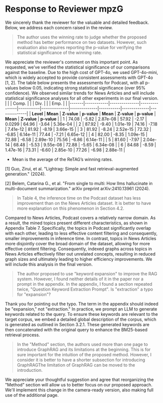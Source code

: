 # Response to  Reviewer mpzG

We sincerely thank the reviewer for the valuable and detailed feedback. Below, we address each concern raised in the review.

> The author uses the winning rate to judge whether the proposed method has better performance on two datasets. However, such evaluation also requires reporting the p-value for verifying the statistical significance of the winning rate.

We appreciate the reviewer's comment on this important point. As requested, we've verified the statistical significance of our comparisons against the baseline. Due to the high cost of GPT-4o, we used GPT-4o-mini, which is widely accepted to provide consistent assessments with GPT-4o [1, 2]. The table below presents the assessments for Podcast, with all p-values below 0.05, indicating strong statistical significance (over 95% confidence). We observed similar trends for News Articles and will include statistical significance analyses for all other experiments in our final version.
|       |       | Comp. |       |       | Div. |       |       | Emp. |       |
|-------|------------|---------------|---------------|-----------|--------------|--------------|-----------|--------------|--------------|
| **Level** | **Mean** | **Z-value** | **p-value** | **Mean** | **Z-value** | **p-value** | **Mean** | **Z-value** | **p-value** |
|   1   |   74.08    |    -5.82      | 2.87e-08      |  57.92    |   -2.17      | 0.0299       |  64.96    |   -3.64      | 5.36e-04     |
|   2   |   87.92    |    -9.40      | 1.01e-19      |  74.16    |   -7.18      | 7.41e-12     |  81.92    |   -8.19      | 3.66e-15     |
|   3   |   81.92    |    -8.24      | 2.52e-15      |  72.32    |   -6.85      | 6.14e-11     |  77.44    |   -7.21      | 6.65e-12     |
|   4   |   82.00    |    -8.35      | 1.09e-15      |  72.88    |   -6.58      | 2.89e-10     |  75.56    |   -6.86      | 6.14e-11     |
|   5   |   81.60    |    -7.97      | 2.04e-14      |  68.48    |   -5.53      | 9.55e-08     |  72.88    |   -5.65      | 6.34e-08     |
|   6   |   84.68    |    -8.59      | 1.47e-16      |  73.31    |   -6.60      | 2.85e-10     |  77.26    |   -6.98      | 2.88e-11     |


* Mean is the average of the ReTAG’s winning rates.

[1] Guo, Zirui, et al. "Lightrag: Simple and fast retrieval-augmented generation." (2024).

[2] Belem, Catarina G., et al. "From single to multi: How llms hallucinate in multi-document summarization." arXiv preprint arXiv:2410.13961 (2024).

> In Table 4, the inference time on the Podcast dataset has less improvement than on the News Articles dataset. It is better to have more explanation on this phenomenon in Section 4.2.

Compared to News Articles, Podcast covers a relatively narrow domain. As a result, the mined topics present different characteristics, as shown in Appendix Table 7. Specifically, the topics in Podcast significantly overlap with each other, leading to less effective content filtering and consequently, smaller improvements in inference time. In contrast, topics in News Articles more disjointly cover the broad domain of the dataset, allowing for more effective content filtering. Consequently, indexed graphs across topics in News Articles effectively filter out unrelated concepts, resulting in reduced graph sizes and ultimately leading to higher efficiency improvements. We will include this analysis in the final version.

> The author proposed to use "keyword expansion" to improve the RAG system. However, I found neither details of it in the paper nor a prompt in the appendix. In the appendix, I found a section repeated twice, "Question Keyword Extraction Prompt". Is "extraction" a typo for "expansion"? 

Thank you for pointing out the typo. The term in the appendix should indeed be "expansion," not "extraction." In practice, we prompt an LLM to generate keywords related to the query. To ensure these keywords are relevant to the target corpus, we embed a detailed global description of the corpus, which is generated as outlined in Section 3.2.1. These generated keywords are then concatenated with the original query to enhance the BM25-based retrieval process.

> In the "Method" section, the authors used more than one page to introduce GraphRAG and its limitations at the beginning. This is for sure important for the intuition of the proposed method. However, I consider it is better to have a shorter subsection for introducing GraphRAGThe limitation of GraphRAG can be moved to the introduction.

We appreciate your thoughtful suggestion and agree that reorganizing the "Method" section will allow us to better focus on our proposed approach. We'll implement this change in the camera-ready version, also making full use of the additional page.